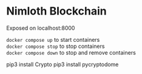 # Nimloth Blockchain

Exposed on localhost:8000

`docker compose up` to start containers<br/>
`docker compose stop` to stop containers<br/>
`docker compose down` to stop and remove containers<br/>

pip3 install Crypto
pip3 install pycryptodome
